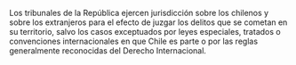 Los tribunales de la República ejercen jurisdicción sobre los chilenos y sobre los extranjeros para el efecto de juzgar los delitos que se cometan en su territorio, salvo los casos exceptuados por leyes especiales, tratados o convenciones internacionales en que Chile es parte o por las reglas generalmente reconocidas del Derecho Internacional.